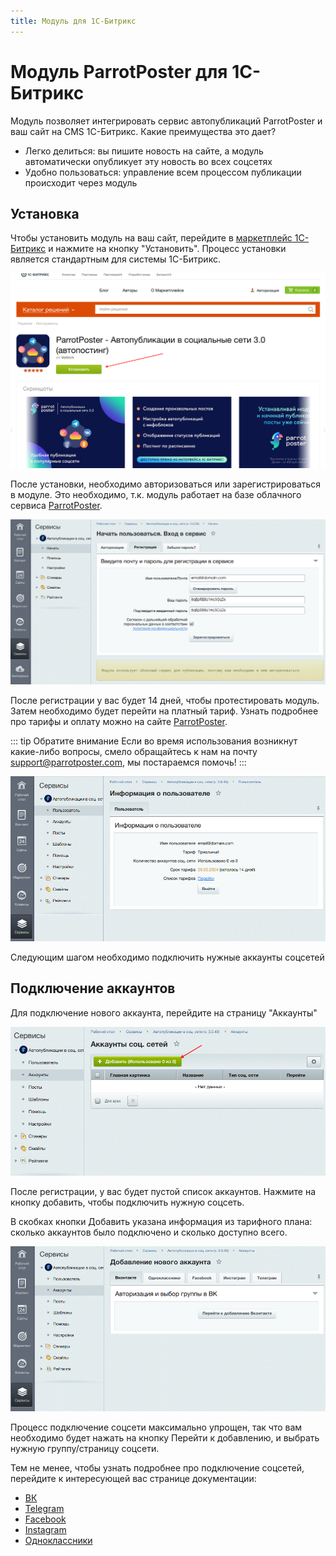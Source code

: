 ```yaml
---
title: Модуль для 1С-Битрикс
---
```


# Модуль ParrotPoster для 1С-Битрикс

Модуль позволяет интегрировать сервис автопубликаций ParrotPoster и ваш сайт на CMS 1С-Битрикс. Какие преимущества это дает?

- Легко делиться: вы пишите новость на сайте, а модуль автоматически опубликует эту новость во всех соцсетях
- Удобно пользоваться: управление всем процессом публикации происходит через модуль

## Установка

Чтобы установить модуль на ваш сайт, перейдите в [маркетплейс 1С-Битрикс](https://marketplace.1c-bitrix.ru/solutions/vettich.sp3/) и нажмите на кнопку "Установить".
Процесс установки является стандартным для системы 1С-Битрикс.

![Маркетплейс 1С-Битрикс](./img/install-1.1.png)

После установки, необходимо авторизоваться или зарегистрироваться в модуле. Это необходимо, т.к. модуль работает на базе облачного сервиса [ParrotPoster](https://parrotposter.com).

![Регистрация в модуле](./img/install-2.1.png)

После регистрации у вас будет 14 дней, чтобы протестировать модуль.
Затем необходимо будет перейти на платный тариф.
Узнать подробнее про тарифы и оплату можно на сайте [ParrotPoster](https://parrotposter.com).

::: tip Обратите внимание
Если во время использования возникнут какие-либо вопросы, смело обращайтесь к нам на почту [support@parrotposter.com](mailto:support@parrotposter.com), мы постараемся помочь!
:::

![Профиль в модуле](./img/profile.png)

Следующим шагом необходимо подключить нужные аккаунты соцсетей

## Подключение аккаунтов

Для подключение нового аккаунта, перейдите на страницу "Аккаунты"

![Пустой список аккаунтов](./img/accounts-empty.png)

После регистрации, у вас будет пустой список аккаунтов.
Нажмите на кнопку добавить, чтобы подключить нужную соцсеть.

В скобках кнопки Добавить указана информация из тарифного плана: сколько аккаунтов было подключено и сколько доступно всего.

![Подключение аккаунтов](./img/accounts-connect.png)

Процесс подключение соцсети максимально упрощен, так что вам необходимо будет нажать на кнопку Перейти к добавлению, и выбрать нужную группу/страницу соцсети.

Тем не менее, чтобы узнать подробнее про подключение соцсетей, перейдите к интересующей вас странице документации:

- [ВК](./socials/1_vk.md)
- [Telegram](./socials/2_tg.md)
- [Facebook](./socials/3_fb.md)
- [Instagram](./socials/4_insta.md)
- [Одноклассники](./socials/5_ok.md)


